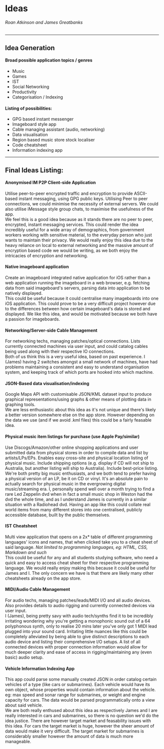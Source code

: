 # Ideas

###### Roan Atkinson and James Greatbanks

---

## Idea Generation

#### Broad possible application topics / genres

- Music
- Games
- IST
- Social Networking
- Productivity
- Categorisation / Indexing

#### Listing of possibilities:

- GPG based instant messenger
- Imageboard style app
- Cable managing assistant (audio, networking)
- Data visualisation
- Region based music store stock localiser
- Code cheatsheet
- Information indexing app

---

## Final Ideas Listing:



#### Anonymised IM P2P Client-side Application

Utilise peer-to-peer encrypted traffic and encryption to provide ASCII-based instant messaging, using GPG public keys. Utilising Peer to peer connections, we could minimise the necessity of external servers. We could also utilise iMessage style group chats, to maximise the usefulness of the app.
<br>
We feel this is a good idea because as it stands there are no peer to peer, encrypted, instant messaging services. This could render the idea incredibly useful for a wide array of demographics, from government workers working with sensitive material, to the everyday person who just wants to maintain their privacy. We would really enjoy this idea due to the heavy reliance on local to external networking and the massive amount of encryption based code we would be writing, as we both enjoy the intricacies of encryption and networking.



#### Native imageboard application

Create an imageboard integrated native application for iOS rather than a web application running the imageboard in a web browser, e.g. fetching data from said imageboard's servers, parsing data into application to be natively displayed.
<br>
This could be useful because it could centralise many imageboards into one iOS application. This could prove to be a very difficult project however due to the differences between how certain imageboard's data is stored and displayed. We like this idea, and would be motivated because we both have a passion for imageboards.



#### Networking/Server-side Cable Management

For networking techs, managing patches/optical connections. Lists currently connected machines via user input, and could catalog cables being used along with their respective IO connections.
<br>
Both of us think this is a very useful idea, based on past experience. I (James) having 2 switches amongst a small network of machines, have had problems maintaining a consistent and easy to understand organisation system, and keeping track of which ports are hooked into which machine.



#### JSON-Based data visualisation/indexing

Google Maps API with customisable JSON/KML dataset input to produce graphical representations/using graphs & other means of plotting data in graphing tools.
<br>
We are less enthusiastic about this idea as it's not unique and there's likely a better version somewhere else on the app store. However depending on the data we use (and if we avoid .kml files) this could be a fairly feasable idea.



#### Physical music item listings for purchase (use Apple Pay/similar)

Use Discogs/Amazon/other online shopping applications and user submitted data from physical stores in order to compile data and list by artists/LPs/EPs. Enables easy cross-site and physical location listing of physical music. Include shipping options (e.g. display if CD will not ship to Australia, but another listing will ship to Australia). Include best-price listing.
<br>
We're both pretty big music enthusiasts, and we both tend to prefer having a physical version of an LP, be it on CD or vinyl. It's an absolute pain to actually search for physical music in the evergrowing digital music/streaming era. I, personally spend well over a month trying to find a rare Led Zeppelin dvd when in fact a small music shop in Weston had the dvd the whole time, and as I understand James is currently in a similar situation with a Radiohead dvd. Having an app like this could collate real world items from many different stores into one centralised, publicly accessible database, built by the public themselves.


#### IST Cheatsheet

Multi view application that opens on a 2x\* table of different programming languages' icons and names, that when clicked take you to a cheat sheet of said language. *Not limited to programming languages, eg: HTML, CSS, Markdown and such*
<br>
This could be useful for any and all students studying software, who need a quick and easy to access cheat sheet for their respective programming language. We would really enjoy making this because it could be useful for James and I. The only concern we have is that there are likely many other cheatsheets already on the app store.



#### MIDI/Audio Cable Management

For audio techs, managing patches/leads/MIDI I/O and all audio devices. Also provides details to audio rigging and currently connected devices via user input.
<br>
I (James), being pretty savy with audio tech/synths find it to be incredibly irritating wondering why you're getting a monophonic sound out of a 64 polyphonous synth, only to realise 20 mins later you've only got 1 MIDI lead plugged into your sound card. Irritating little nuances like this could be completely alleviated by being able to give distinct descriptions to each audio device and listing their comprehensive I/O setups. A list of all connected devices with proper connection information would allow for much deeper clarity and ease of access in rigging/maintaining any (even basic) audio setup.

#### Vehicle Information Indexing App

This app could parse some manually created JSON in order catalog certain vehicles of a type (like cars or submarines). Each vehicle would have its own object, whose properties would contain information about the vehicle. eg: max speed and sonar range for submarines, or weight and engine capacity for cars. The data would be parsed programmatically onto a view about said vehicle.
<br>
We are both really enthused about this idea as respectively James and I are really interested in cars and submarines, so there is no question we'd do the idea justice. There are however target market and feasability issues with this idea. For cars the target market is huge, however the sheer amount of data would make it very difficult. The target market for submarines is considerably smaller however the amount of data is much more manageable.
